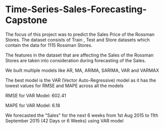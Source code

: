 # Time-Series-Sales-Forecasting-Capstone
The focus of this project was to predict the Sales Price of the Rossman Stores. The dataset consists of Train , Test and Store datasets which contain the data for 1115 Rossman Stores.

The features in the dataset that are affecting the Sales of the Rossman Stores are taken into consideration during forecasting of the Sales.

We built multiple models like AR, MA, ARIMA, SARIMA, VAR and VARMAX

The best model is the VAR (Vector Auto-Regressive) model as it has the lowest values for RMSE and MAPE across all the models

RMSE for VAR Model: 602.41

MAPE for VAR Model: 6.18

We forecasted the "Sales" for the next 6 weeks from 1st Aug 2015 to 11th September 2015 (42 Days or 6 Weeks) using VAR model
